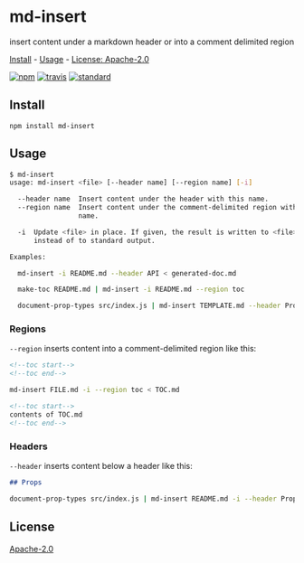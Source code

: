 # md-insert

insert content under a markdown header or into a comment delimited region

[Install](#install) - [Usage](#usage) - [License: Apache-2.0](#license)

[![npm][npm-image]][npm-url]
[![travis][travis-image]][travis-url]
[![standard][standard-image]][standard-url]

[npm-image]: https://img.shields.io/npm/v/md-insert.svg?style=flat-square
[npm-url]: https://www.npmjs.com/package/md-insert
[travis-image]: https://img.shields.io/travis/goto-bus-stop/md-insert.svg?style=flat-square
[travis-url]: https://travis-ci.org/goto-bus-stop/md-insert
[standard-image]: https://img.shields.io/badge/code%20style-standard-brightgreen.svg?style=flat-square
[standard-url]: http://npm.im/standard

## Install

```
npm install md-insert
```

## Usage

```bash
$ md-insert
usage: md-insert <file> [--header name] [--region name] [-i]

  --header name  Insert content under the header with this name.
  --region name  Insert content under the comment-delimited region with this
                 name.

  -i  Update <file> in place. If given, the result is written to <file>,
      instead of to standard output.

Examples:

  md-insert -i README.md --header API < generated-doc.md

  make-toc README.md | md-insert -i README.md --region toc

  document-prop-types src/index.js | md-insert TEMPLATE.md --header Props > README.md
```

### Regions

`--region` inserts content into a comment-delimited region like this:

```md
<!--toc start-->
<!--toc end-->
```

```bash
md-insert FILE.md -i --region toc < TOC.md
```

```md
<!--toc start-->
contents of TOC.md
<!--toc end-->
```

### Headers

`--header` inserts content below a header like this:

```md
## Props
```

```bash
document-prop-types src/index.js | md-insert README.md -i --header Props
```

## License

[Apache-2.0](LICENSE.md)
